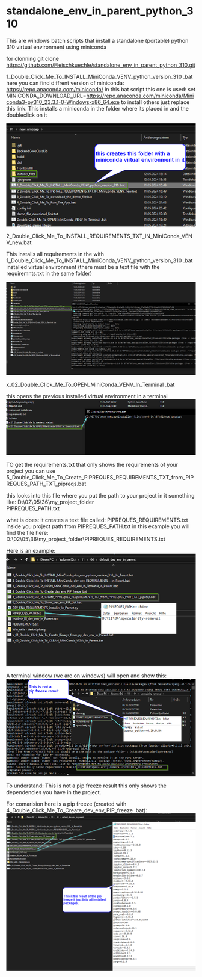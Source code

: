 # standalone_env_in_parent_python_310
This are windows batch scripts that install a standalone (portable) python 310 virtual environment using  miniconda

for clonning
git clone https://github.com/Fleischkuechle/standalone_env_in_parent_python_310.git



1_Double_Click_Me_To_INSTALL_MiniConda_VENV_python_version_310 .bat
here you can find diffrent version of miniconda: https://repo.anaconda.com/miniconda/
in this bat script this one is used:
set MINICONDA_DOWNLOAD_URL=https://repo.anaconda.com/miniconda/Miniconda3-py310_23.3.1-0-Windows-x86_64.exe
to install others just replace this link.
This installs a miniconda in the folder where its placed in and the doubleclick on it

![alt text](image-2.png)



2_Double_Click_Me_To_INSTALL_REQUIREMENTS_TXT_IN_MiniConda_VENV_new.bat

This installs all requirements in the with 1_Double_Click_Me_To_INSTALL_MiniConda_VENV_python_version_310 .bat
installed virtual environment  (there must be a text file with the requiremnts.txt in the same folder)

![alt text](image-3.png)


x_02_Double_Click_Me_To_OPEN_MiniConda_VENV_In_Terminal .bat

this opens the previous installed virtual environment in a terminal
![alt text](image-4.png)


TO get the requirements.txt that only shows the requirements of your project 
you can use 5_Double_Click_Me_To_Create_PIPREQUES_REQUIREMENTS_TXT_from_PIPREQUES_PATH_TXT_pipreqs.bat

this looks into this file where you put the path to your project in it
something like: D:\02\05\36\my_project_folder\
PIPREQUES_PATH.txt 

what is does:
it creates a text file called: PIPREQUES_REQUIREMENTS.txt
inside you project path from PIPREQUES_PATH.txt 
in this example you will find the file here:
D:\02\05\36\my_project_folder\PIPREQUES_REQUIREMENTS.txt

Here is an example:
![alt text](image-5.png)


A terminal window (we are on windows) will open and show this:
![alt text](image-6.png)

To understand: This is not a pip freeze result this only shows the dependencies you have in the 
project.

For comarision here is a pip freeze (created with 4_Double_Click_Me_To_Create_dev_env_PIP_freeze .bat):
![alt text](image-7.png)
